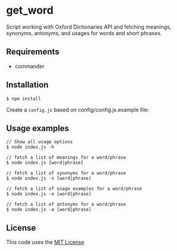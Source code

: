 # get_word

Script working with Oxford Dictionaries API and fetching meanings, synonyms, antonyms, and usages for words and short phrases.

## Requirements

* commander

## Installation

```
$ npm install
```

Create a `config.js` based on config/config.js.example file:

## Usage examples

```
// Show all usage options
$ node index.js -h

// fetch a list of meanings for a word/phrase
$ node index.js [word|phrase]

// fetch a list of synonyms for a word/phrase
$ node index.js -s [word|phrase]

// fetch a list of usage examples for a word/phrase
$ node index.js -e [word|phrase]

// fetch a list of antonyms for a word/phrase
$ node index.js -a [word|phrase]

```

## License

This code uses the [MIT License](https://opensource.org/licenses/MIT)
